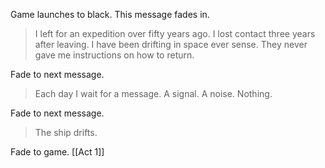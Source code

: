 
Game launches to black.
This message fades in.

> I left for an expedition over fifty years ago. I lost contact three years after leaving. I have been drifting in space ever sense. They never gave me instructions on how to return.

Fade to next message.

> Each day I wait for a message. A signal. A noise. Nothing.

Fade to next message.

> The ship drifts.

Fade to game.
[[Act 1]]